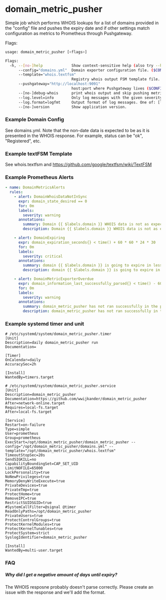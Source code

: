 # domain_metric_pusher


Simple job which performs WHOIS lookups for a list of domains provided in the "config" file and pushes the expiry date and if other settings match configuration as metrics to Prometheus through Pushgateway.

Flags:
```bash
usage: domain_metric_pusher [<flags>]

Flags:
  -h, --[no-]help             Show context-sensitive help (also try --help-long and --help-man).
      --config="domains.yml"  Domain exporter configuration file. ($CONFIG)
      --template="whois.textfsm"  
                              Registry whois output FSM template file. ($CONFIG)
      --pushgateway="http://localhost:9091"  
                              host:port where Pushgateway lives ($CONFIG)
      --[no-]debug-whois      print whois output and skip pushing metrics ($CONFIG)
      --log.level=info        Only log messages with the given severity or above. One of: [debug, info, warn, error]
      --log.format=logfmt     Output format of log messages. One of: [logfmt, json]
      --[no-]version          Show application version.
```

### Example Domain Config
See domains.yml. Note that the non-date data is expected to be as it is presented in the WHOIS response. For example, status can be "ok", "Registered", etc.

### Example textFSM Template
See whois.textfsm and https://github.com/google/textfsm/wiki/TextFSM

### Example Prometheus Alerts


```yaml
- name: DomainMetricsAlerts
  rules:
    - alert: DomainWhoisDataNotInSync
      expr: domain_state_desired == 0
      for: 0m
      labels:
        severity: warning
      annotations:
        summary: Domain {{ $labels.domain }} WHOIS data is not as expected in domain_metrics_pusher
        description: Domain {{ $labels.domain }} WHOIS data is not as expected in domain_metrics_pusher. Misconfiguration or failure/hijack attempt at registrar/registry?

    - alert: DomainExpiring
      expr: domain_expiration_seconds{} < time() + 60 * 60 * 24 * 30
      for: 0m
      labels:
        severity: critical
      annotations:
        summary: domain {{ $labels.domain }} is going to expire in less than 30 days. Renew?! 
        description: domain {{ $labels.domain }} is going to expire in less than 30 days. Renew?! Expiration timestamp is {{ $value }} 

    - alert: DomainMetricExporterOverdue
      expr: domain_information_last_successfully_parsed{} < time() - 60 * 60 * 26
      for: 0m
      labels:
        severity: warning
      annotations:
        summary: domain_metric_pusher has not ran successfully in the prescribed timeframe. Check the service. 
        description: domain_metric_pusher has not ran successfully in the prescribed timeframe. Check the service. Last successful run at {{ $value }} 

```

### Example systemd timer and unit

```
# /etc/systemd/system/domain_metric_pusher.timer
[Unit]
Description=daily domain_metric_pusher run
Documentation=

[Timer]
OnCalendar=daily
AccuracySec=2h

[Install]
WantedBy=timers.target
```
```
# /etc/systemd/system/domain_metric_pusher.service
[Unit]
Description=domain_metric_pusher
Documentation=https://github.com/wwijkander/domain_metric_pusher
After=network-online.target
Requires=local-fs.target
After=local-fs.target

[Service]
Restart=on-failure
Type=simple
User=prometheus
Group=prometheus
ExecStart=/opt/domain_metric_pusher/domain_metric_pusher --config="/opt/domain_metric_pusher/domains.yml" --template="/opt/domain_metric_pusher/whois.textfsm"
TimeoutStopSec=20s
SendSIGKILL=no
CapabilityBoundingSet=CAP_SET_UID
LimitNOFILE=65000
LockPersonality=true
NoNewPrivileges=true
MemoryDenyWriteExecute=true
PrivateDevices=true
PrivateTmp=true
ProtectHome=true
RemoveIPC=true
RestrictSUIDSGID=true
#SystemCallFilter=@signal @timer
ReadOnlyPaths=/opt/domain_metric_pusher
PrivateUsers=true
ProtectControlGroups=true
ProtectKernelModules=true
ProtectKernelTunables=true
ProtectSystem=strict
SyslogIdentifier=domain_metric_pusher

[Install]
WantedBy=multi-user.target
```

### FAQ

##### Why did I get a negative amount of days until expiry?

The WHOIS resposne probably doesn't parse correctly. Please create an issue with the response and we'll add the format.


